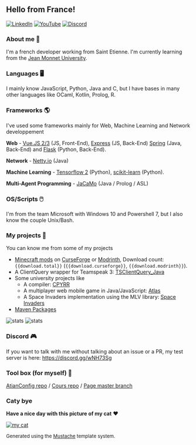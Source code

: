 ## Hello from France!

[![LinkedIn](https://img.shields.io/badge/linkedin-%230077B5.svg?style=for-the-badge&logo=linkedin&logoColor=white)](https://www.linkedin.com/in/antoine-willerval/) [![YouTube](https://img.shields.io/badge/ate48-%23FF0000.svg?style=for-the-badge&logo=YouTube&logoColor=white)](https://www.youtube.com/user/wilate48) [![Discord](https://img.shields.io/badge/ATESabLab-%237289DA.svg?style=for-the-badge&logo=discord&logoColor=white)](https://discord.gg/wNH73Sg)

### About me 🙂

I'm a french developer working from Saint Etienne. I'm currently learning from the [Jean Monnet University](https://fac-sciences.univ-st-etienne.fr/en/departments/computer-science-department.html).

### Languages 🖥️

I mainly know JavaScript, Python, Java and C, but I have bases in many other languages like OCaml, Kotlin, Prolog, R.

### Frameworks 🌎

I've used some frameworks mainly for Web, Machine Learning and Network developpement

**Web** - [Vue.JS 2/3](https://vuejs.org/) (JS, Front-End), [Express](http://expressjs.com/) (JS, Back-End) [Spring](https://spring.io/) (Java, Back-End) and [Flask](https://flask.palletsprojects.com/en/1.1.x/) (Python, Back-End).

**Network** - [Netty.io](https://netty.io/) (Java)

**Machine Learning** - [Tensorflow 2](https://www.tensorflow.org/) (Python), [scikit-learn](https://scikit-learn.org/) (Python).

**Multi-Agent Programming** - [JaCaMo](http://jacamo.sourceforge.net/) (Java / Prolog / ASL)

### OS/Scripts 🖱️

I'm from the team Microsoft with Windows 10 and Powershell 7, but I also know the couple Unix/Bash.

### My projects 🌵

You can know me from some of my projects

- [Minecraft mods](MODS.md) on [CurseForge](https://www.curseforge.com/members/ate48/projects) or [Modrinth](https://modrinth.com/user/DoVtMH0M), Download count: `{{download.total}}` (`{{download.curseforge}}`, `{{download.modrinth}}`).
- A ClientQuery wrapper for Teamspeak 3: [TSClientQuery_Java](https://github.com/ate47/TSClientQuery_Java-Client)
- Some university projects like
  - A compiler: [CPYRR](https://github.com/ate47/CPYRR)
  - A multiplayer web mobile game in Java/JavaScript: [Atlas](https://github.com/ate47/S6Project---Atlas---Game)
  - A Space Invaders implementation using the MLV library: [Space Invaders](https://github.com/ate47/Space-invaders)
- [Maven Packages](PACKAGE.md)

![stats](https://github-readme-stats.vercel.app/api?username=ATE47&show_icons=true&theme=default)
![stats](https://github-readme-stats.vercel.app/api/top-langs/?username=ATE47&theme=default&layout=compact)

### Discord 🎮

If you want to talk with me without talking about an issue or a PR, my test server is here: https://discord.gg/wNH73Sg

### Tool box (for myself) 📐

[AtianConfig repo](https://github.com/ate47/AtianConfig) / [Cours repo](https://github.com/ate47/Cours) / [Page master branch](https://github.com/ate47/ate47/tree/master)

### Caty bye

**Have a nice day with this picture of my cat** ❤️

[![my cat](imgs/garfield.jpg)](https://www.youtube.com/watch?v=dQw4w9WgXcQ)

<font size="2">Generated using the [Mustache](https://github.com/janl/mustache.js) template system.</font>
